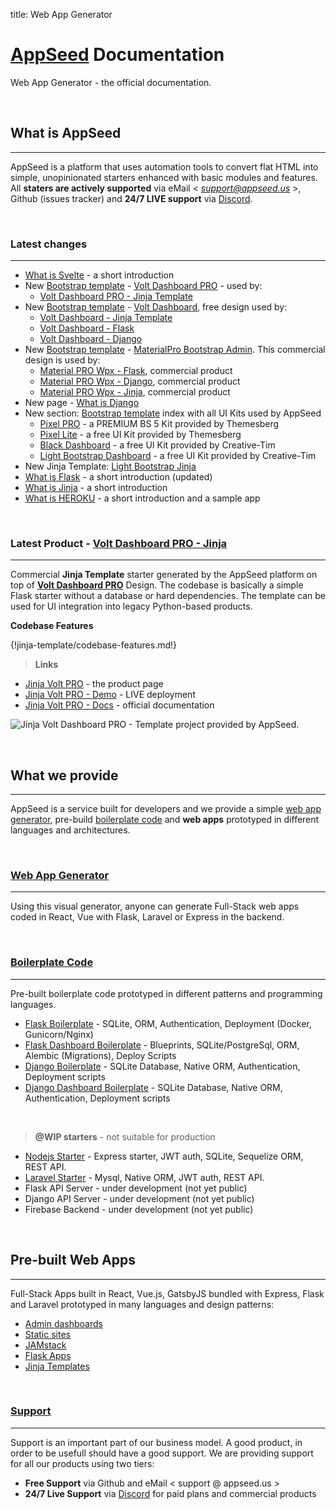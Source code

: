 
title: Web App Generator

# [AppSeed](https://appseed.us/) Documentation

Web App Generator - the official documentation.

<br />

## What is AppSeed
---

AppSeed is a platform that uses automation tools to convert flat HTML into simple, unopinionated starters enhanced with basic modules and features. 
All **staters are actively supported** via eMail < *support@appseed.us* >, Github (issues tracker) and **24/7 LIVE support** via [Discord](https://discord.gg/fZC6hup).

<br />

### Latest changes
---

- [What is Svelte](/what-is/svelte-js/) - a short introduction 
- New [Bootstrap template](/bootstrap-template/) - [Volt Dashboard PRO](/bootstrap-template/volt-dashboard-pro/) - used by:
    - [Volt Dashboard PRO - Jinja Template](/jinja-template/jinja-template-volt-pro/)
- New [Bootstrap template](/bootstrap-template/) - [Volt Dashboard](/bootstrap-template/volt-dashboard/), free design used by:
    - [Volt Dashboard - Jinja Template](/jinja-template/jinja-template-volt-dashboard/)
    - [Volt Dashboard - Flask](/admin-dashboards/flask-dashboard-volt/)
    - [Volt Dashboard - Django](/admin-dashboards/django-dashboard-volt/)
- New [Bootstrap template](/bootstrap-template/) - [MaterialPro Bootstrap Admin](/bootstrap-template/material-pro-wpx/). This commercial design is used by:
    - [Material PRO Wpx - Flask](/admin-dashboards/flask-material-dashboard-wpx-pro/), commercial product
    - [Material PRO Wpx - Django](/admin-dashboards/django-material-dashboard-wpx-pro/), commercial product
    - [Material PRO Wpx - Jinja](/jinja-template/jinja-template-material-dashboard-wpx-pro/), commercial product
- New page - [What is Django](/what-is/django)
- New section: [Bootstrap template](/bootstrap-template/) index with all UI Kits used by AppSeed
    - [Pixel PRO](/bootstrap-template/pixel-pro/) - a PREMIUM BS 5 Kit provided by Themesberg
    - [Pixel Lite](/bootstrap-template/pixel-lite/) - a free UI Kit provided by Themesberg
    - [Black Dashboard](/bootstrap-template/black-dashboard/) - a free UI Kit provided by Creative-Tim
    - [Light Bootstrap Dashboard](/bootstrap-template/light-bootstrap-dashboard/) - a free UI Kit provided by Creative-Tim
- New Jinja Template: [Light Bootstrap Jinja](/jinja-template/jinja-template-light-bootstrap/)
- [What is Flask](/what-is/flask/) - a short introduction (updated)
- [What is Jinja](/what-is/jinja/) - a short introduction 
- [What is HEROKU](/what-is/heroku/) - a short introduction and a sample app 

<br />

### Latest Product - [Volt Dashboard PRO - Jinja](/jinja-template/jinja-template-volt-pro/)
---

Commercial **Jinja Template** starter generated by the AppSeed platform on top of **[Volt Dashboard PRO](/bootstrap-template/volt-dashboard-pro/)** Design. The codebase is basically a simple Flask starter without a database or hard dependencies. The template can be used for UI integration into legacy Python-based products. 

**Codebase Features**

{!jinja-template/codebase-features.md!}

> **Links**

- [Jinja Volt PRO](https://appseed.us/jinja-template/jinja-template-volt-pro) - the product page
- [Jinja Volt PRO - Demo](https://jinja-template-volt-pro.appseed.us/) - LIVE deployment
- [Jinja Volt PRO - Docs](https://github.com/app-generator/jinja-template-volt-pro) - official documentation

![Jinja Volt Dashboard PRO - Template project provided by AppSeed.](https://raw.githubusercontent.com/app-generator/jinja-template-volt-pro/main/media/jinja-template-volt-pro-intro.gif)

<br />

## What we provide
---

AppSeed is a service built for developers and we provide a simple [web app generator](/app-generator/), pre-build [boilerplate code](/boilerplate-code/) and **web apps** prototyped in different languages and architectures.


<br />

### [Web App Generator](/app-generator/)
---

Using this visual generator, anyone can generate Full-Stack web apps coded in React, Vue with Flask, Laravel or Express in the backend.

<br />

### [Boilerplate Code](/boilerplate-code/)

---

Pre-built boilerplate code prototyped in different patterns and programming languages.

- [Flask Boilerplate](/boilerplate-code/flask/) - SQLite, ORM, Authentication, Deployment (Docker, Gunicorn/Nginx)
- [Flask Dashboard Boilerplate](/boilerplate-code/flask-dashboard/) - Blueprints, SQLite/PostgreSql, ORM, Alembic (Migrations), Deploy Scripts
- [Django Boilerplate](/boilerplate-code/django/) - SQLite Database, Native ORM, Authentication, Deployment scripts
- [Django Dashboard Boilerplate](/boilerplate-code/django-dashboard/) - SQLite Database, Native ORM, Authentication, Deployment scripts

<br />

> **@WIP starters** - not suitable for production

- [Nodejs Starter](https://github.com/app-generator/nodejs-starter) - Express starter, JWT auth, SQLite, Sequelize ORM, REST API.
- [Laravel Starter](https://github.com/app-generator/laravel-boilerplate) - Mysql, Native ORM, JWT auth, REST API.
- Flask API Server - under development (not yet public)
- Django API Server - under development (not yet public)
- Firebase Backend - under development (not yet public)

<br />

## Pre-built Web Apps

---

Full-Stack Apps built in React, Vue.js, GatsbyJS bundled with Express, Flask and Laravel prototyped in many languages and design patterns: 

- [Admin dashboards](/admin-dashboards/)
- [Static sites](/static-site/)
- [JAMstack](/apps/jamstack/)
- [Flask Apps](/apps/flask-apps/)
- [Jinja Templates](/jinja-template/)

<br />

### [Support](https://appseed.us/support)

---

Support is an important part of our business model. A good product, in order to be usefull should have a good support. We are providing support for all our products using two tiers:

- **Free Support** via Github and eMail < support @ appseed.us >
- **24/7 Live Support** via [Discord](https://discord.gg/fZC6hup) for paid plans and commercial products
